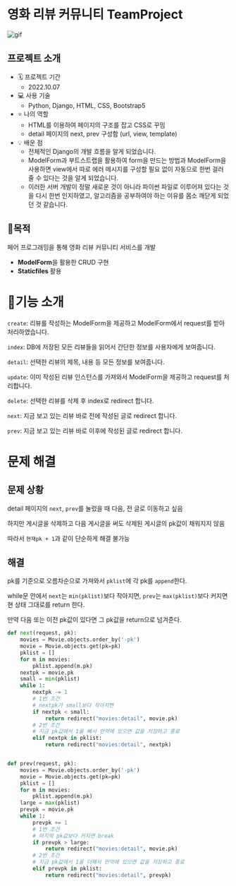# 영화 리뷰 커뮤니티 TeamProject

![gif](https://raw.githubusercontent.com/psun0610/Image-upload/image/img/gif.gif)

## 프로젝트 소개

- 🗓 프로젝트 기간
  - 2022.10.07
- 💻 사용 기술
  - Python, Django, HTML, CSS, Bootstrap5
- ⭐ 나의 역할
  - HTML를 이용하여 페이지의 구조를 잡고 CSS로 꾸밈
  - detail 페이지의 next, prev 구성함 (url, view, template)
- 💡 배운 점
  - 전체적인 Django의 개발 흐름을 알게 되었습니다.
  - ModelForm과 부트스트랩을 활용하여 form을 만드는 방법과 ModelForm을 사용하면 view에서 따로 에러 메시지를 구성할 필요 없이 자동으로 한번 걸러 줄 수 있다는 것을 알게 되었습니다.
  - 이러한 서버 개발이 정말 새로운 것이 아니라 파이썬 파일로 이루어져 있다는 것을 다시 한번 인지하였고, 알고리즘을 공부하여야 하는 이유를 몸소 깨닫게 되었던 것 같습니다.



## 🚩목적

페어 프로그래밍을 통해 영화 리뷰 커뮤니티 서비스를 개발

- **ModelForm**을 활용한 CRUD 구현
- **Staticfiles** 활용



# 🧾기능 소개

`create`: 리뷰를 작성하는 ModelForm을 제공하고 ModelForm에서 request를 받아 처리하였습니다.

`index`: DB에 저장된 모든 리뷰들을 읽어서 간단한 정보를 사용자에게 보여줍니다.

`detail`: 선택한 리뷰의 제목, 내용 등 모든 정보를 보여줍니다.

`update`: 이미 작성된 리뷰 인스턴스를 가져와서 ModelForm을 제공하고 request를 처리합니다.

`delete`: 선택한 리뷰를 삭제 후 index로 redirect 합니다.

`next`: 지금 보고 있는 리뷰 바로 전에 작성된 글로 redirect 합니다.

`prev`: 지금 보고 있는 리뷰 바로 이후에 작성된 글로 redirect 합니다.



# 문제 해결

## 문제 상황

detail 페이지의 `next`, `prev`를 눌렀을 때 다음, 전 글로 이동하고 싶음

하지만 게시글을 삭제하고 다음 게시글을 써도 삭제된 게시글의 pk값이 채워지지 않음

따라서 `현재pk + 1`과 같이 단순하게 해결 불가능



## 해결

pk를 기준으로 오름차순으로 가져와서 `pklist`에 각 pk를 `append`한다.

while문 안에서 `next`는 `min(pklist)`보다 작아지면, `prev`는 `max(pklist)`보다 커지면 현 상태 그대로를 return 한다.

만약 다음 또는 이전 pk값이 있다면 그 pk값을 return으로 넘겨준다.

```python
def next(request, pk):
    movies = Movie.objects.order_by('-pk')
    movie = Movie.objects.get(pk=pk)
    pklist = []
    for m in movies:
        pklist.append(m.pk)
    nextpk = movie.pk
    small = min(pklist)
    while 1:
        nextpk -= 1
        # 1번 조건
        # nextpk가 small보다 작아지면
        if nextpk < small:
            return redirect("movies:detail", movie.pk)
        # 2번 조건
        # 지금 pk값에서 1을 빼서 만약에 있으면 값을 저장하고 종료
        elif nextpk in pklist:
            return redirect("movies:detail", nextpk)


def prev(request, pk):
    movies = Movie.objects.order_by('-pk')
    movie = Movie.objects.get(pk=pk)
    pklist = []
    for m in movies:
        pklist.append(m.pk)
    large = max(pklist)
    prevpk = movie.pk
    while 1:
        prevpk += 1
        # 1번 조건
        # 마지막 pk값보다 커지면 break
        if prevpk > large:
            return redirect("movies:detail", movie.pk)
        # 2번 조건
        # 지금 pk값에서 1을 더해서 만약에 있으면 값을 저장하고 종료
        elif prevpk in pklist:
            return redirect("movies:detail", prevpk)
```

